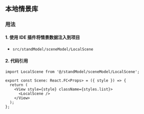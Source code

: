 ## 本地情景库

### 用法

#### 1. 使用 IDE 插件将情景数据注入到项目

- `src/standModel/sceneModel/LocalScene`

#### 2. 代码引用

```tsx
import LocalScene from '@/standModel/sceneModel/LocalScene';

export const Scene: React.FC<Props> = ({ style }) => {
  return (
    <View style={style} className={styles.list}>
      <LocalScene />
    </View>
  );
};
```
